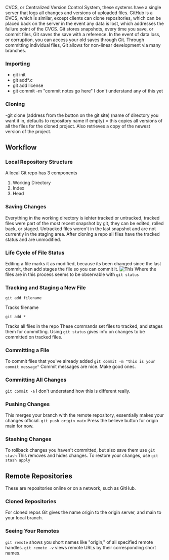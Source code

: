 CVCS, or Centralized Version Control System, these systems have a single server that logs all changes and versions of uploaded files. GitHub is a DVCS, which is similar, except clients can clone repositories, which can be placed back on the server in the event any data is lost, which addresses the failure point of the CVCS. Git stores snapshots, every time you save, or commit files, Git saves the save with a reference. In the event of data loss, or corruption, you can access your old saves through Git. Through committing individual files, Git allows for non-linear development via many branches.


### Importing
- git init
- git add*.c
- git add license
- git commit -m "commit notes go here"
I don't understand any of this yet

### Cloning
-git clone (address from the button on the git site) (name of directory you want it in, defaults to repository name if empty) = this copies all versions of all the files for the cloned project. Also retrieves a copy of the newest version of the project.


## Workflow

### Local Repository Structure
A local Git repo has 3 components
1. Working Directory
2. Index
3. Head

### Saving Changes
Everything in the working directory is iehter tracked or untracked, tracked files were part of the most recent snapshot by git, they can be edited, rolled back, or staged. Untracked files weren't in the last snapshot and are not currently in the staging area. After cloning a repo all files have the tracked status and are unmodified.

### Life Cycle of File Status
Editing a file marks it as modified, because its been changed since the last commit, then add stages the file so you can commit it.
![This](https://blog.udemy.com/wp-content/uploads/2015/08/image006.png)
Where the files are in this process seems to be observable with ```git status```

### Tracking and Staging a New File
```
git add filename
```
Tracks filename
```
git add *
```
Tracks all files in the repo
These commands set files to tracked, and stages them for committing.
Using ```git status``` gives info on changes to be committed on tracked files.

### Committing a File
To commit files that you've already added
```git commit -m "this is your commit message"```
Commit messages are nice. Make good ones.

### Committing All Changes
```git commit -a```
I don't understand how this is different really.

### Pushing Changes
This merges your branch with the remote repository, essentially makes your changes official.
```git push origin main```
Press the believe button for origin main for now.

### Stashing Changes
To rollback changes you haven't committed, but also save them use ```git stash``` This removes and hides changes. To restore your changes, use ```git stash apply```

## Remote Repositories
These are repositories online or on a network, such as GitHub.

### Cloned Repositories
For cloned repos Git gives the name origin to the origin server, and main to your local branch.

### Seeing Your Remotes
```git remote``` shows you short names like "origin," of all specified remote handles.
```git remote -v``` views remote URLs by their corresponding short names.
